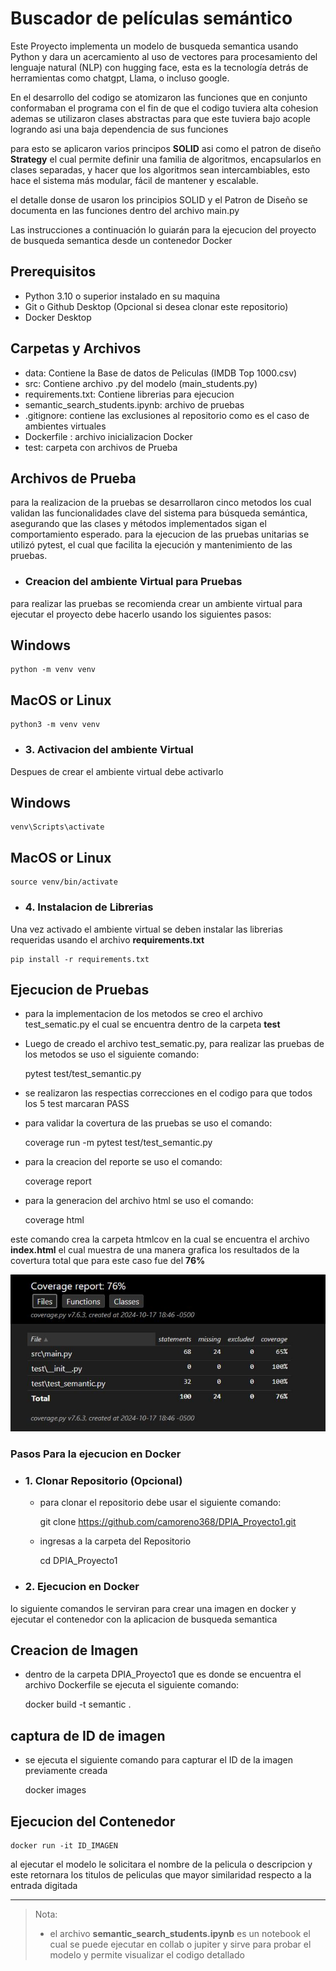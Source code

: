 # Buscador de películas semántico

Este Proyecto implementa un modelo de busqueda semantica usando Python y dara un acercamiento al uso de vectores para procesamiento del lenguaje natural (NLP) con hugging face, esta es la tecnología detrás de herramientas como chatgpt, Llama, o incluso google.

En el desarrollo del codigo se atomizaron las funciones que en conjunto conformaban el programa con el fin de que el codigo tuviera alta cohesion ademas se utilizaron clases abstractas para que este tuviera bajo acople logrando asi una baja dependencia de sus funciones

para esto se aplicaron varios principos **SOLID** asi como el patron de diseño **Strategy** el cual permite definir una familia de algoritmos, encapsularlos en clases separadas, y hacer que los algoritmos sean intercambiables, esto hace el sistema más modular, fácil de mantener y escalable.

el detalle donse de usaron los principios SOLID y el Patron de Diseño se documenta en las funciones dentro del archivo main.py

Las instrucciones a continuación lo guiarán para la ejecucion del proyecto de busqueda semantica desde un contenedor Docker 

## Prerequisitos

- Python 3.10 o superior instalado en su maquina
- Git o Github Desktop (Opcional si desea clonar este repositorio)
- Docker Desktop

## Carpetas y Archivos

- data: Contiene la Base de datos de Peliculas (IMDB Top 1000.csv)
- src: Contiene archivo .py del modelo (main_students.py) 
- requirements.txt: Contiene librerias para ejecucion
- semantic_search_students.ipynb:  archivo de pruebas
- .gitignore: contiene las exclusiones al repositorio como es el caso de ambientes virtuales 
- Dockerfile : archivo inicializacion Docker
- test: carpeta con archivos de Prueba

## Archivos de Prueba

para la realizacion de la pruebas se desarrollaron cinco metodos los cual validan las funcionalidades clave del sistema para búsqueda semántica, asegurando que las clases y métodos implementados sigan el comportamiento esperado. para la ejecucion de las pruebas unitarias se utilizó pytest, el cual que facilita la ejecución y mantenimiento de las pruebas.


- ### Creacion del ambiente Virtual para Pruebas
para realizar las pruebas se recomienda crear un ambiente virtual para ejecutar el proyecto debe hacerlo usando los siguientes pasos:

## Windows

    python -m venv venv  

## MacOS or Linux

    python3 -m venv venv

- ### 3. Activacion del ambiente Virtual

Despues de crear el ambiente virtual debe activarlo

## Windows

    venv\Scripts\activate 

## MacOS or Linux

    source venv/bin/activate

- ### 4. Instalacion de Librerias

Una vez activado el ambiente virtual se deben instalar las librerias requeridas usando el archivo **requirements.txt**

    pip install -r requirements.txt

## Ejecucion de Pruebas

- para la implementacion de los metodos se creo el archivo test_sematic.py el cual se encuentra dentro de la carpeta **test**

- Luego de creado el archivo test_sematic.py, para realizar las pruebas de los metodos se uso el siguiente comando:

    pytest  test/test_semantic.py

- se realizaron las respectias correcciones en el codigo para que todos los 5 test marcaran PASS

- para validar la covertura de las pruebas se uso el comando:

    coverage run -m pytest test/test_semantic.py

- para la creacion del reporte se uso el comando:

    coverage report

- para la generacion del archivo html se uso el comando:

    coverage html

este comando crea la carpeta htmlcov en la cual se encuentra el archivo **index.html** el cual muestra de una manera grafica los resultados de la covertura total que para este caso fue del **76%**

![alt text](Coverage.png)


### Pasos Para la ejecucion en Docker

- ### 1. Clonar Repositorio (Opcional)
    - para clonar el repositorio debe usar el siguiente comando: 

      git clone https://github.com/camoreno368/DPIA_Proyecto1.git

    - ingresas a la carpeta del Repositorio

      cd DPIA_Proyecto1

- ### 2. Ejecucion en Docker
lo siguiente comandos le serviran para crear una imagen en docker y ejecutar el contenedor con la aplicacion de busqueda semantica

## Creacion de Imagen
   - dentro de la carpeta DPIA_Proyecto1 que es donde se encuentra el archivo Dockerfile se ejecuta el siguiente comando:

     docker build -t semantic . 

## captura de ID de imagen

- se ejecuta el siguiente comando para capturar el ID de la imagen previamente creada

    docker images 

## Ejecucion del Contenedor

    docker run -it ID_IMAGEN 

al ejecutar el modelo le solicitara el nombre de la pelicula o descripcion y este retornara los titulos de peliculas que mayor similaridad respecto a la entrada digitada


---
> Nota: 
>* el archivo **semantic_search_students.ipynb** es un notebook el cual se puede ejecutar en collab o jupiter y sirve para probar el modelo y permite visualizar el codigo detallado